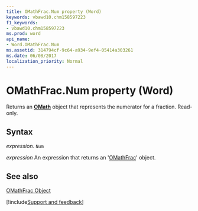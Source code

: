 ```yaml
---
title: OMathFrac.Num property (Word)
keywords: vbawd10.chm158597223
f1_keywords:
- vbawd10.chm158597223
ms.prod: word
api_name:
- Word.OMathFrac.Num
ms.assetid: 314794cf-9c64-a934-9ef4-05414a303261
ms.date: 06/08/2017
localization_priority: Normal
---
```



# OMathFrac.Num property (Word)

Returns an  **[OMath](Word.OMath.md)** object that represents the numerator for a fraction. Read-only.


## Syntax

_expression_. `Num`

 _expression_ An expression that returns an '[OMathFrac](Word.OMathFrac.md)' object.


## See also


[OMathFrac Object](Word.OMathFrac.md)

[!include[Support and feedback](~/includes/feedback-boilerplate.md)]